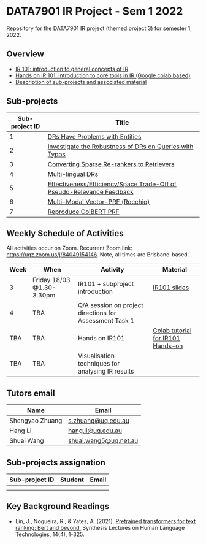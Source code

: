 # DATA7901 IR Project - Sem 1 2022
Repository for the DATA7901 IR project (themed project 3) for semester 1, 2022.


## Overview

- [IR 101: introduction to general concepts of IR](https://github.com/ielab/DATA7901-IR-project-2022-sem1/blob/main/IR101/IR101.pdf)
- [Hands on IR 101: introduction to core tools in IR (Google colab based)](https://colab.research.google.com/drive/15o06rOBLQ7W6Sb7D02HuLfldtpwumh51?usp=sharing)
- [Description of sub-projects and associated material](https://github.com/ielab/DATA7901-IR-project-2022-sem1/tree/main/sub-projects)


## Sub-projects

| Sub-project ID | Title                             |
|----------------|-----------------------------------|
|       1        | [DRs Have Problems with Entities](https://github.com/ielab/DATA7901-IR-project-2022-sem1/tree/main/sub-projects/1)   |
|       2        | [Investigate the Robustness of DRs on Queries with Typos](https://github.com/ielab/DATA7901-IR-project-2022-sem1/tree/main/sub-projects/2)                                  |
|       3        | [Converting Sparse Re-rankers to Retrievers](https://github.com/ielab/DATA7901-IR-project-2022-sem1/tree/main/sub-projects/3)                                  |
|       4        |  [Multi-lingual DRs](https://github.com/ielab/DATA7901-IR-project-2022-sem1/tree/main/sub-projects/4) ||
|       5        | [Effectiveness/Efficiency/Space Trade-Off of Pseudo-Relevance Feedback](https://github.com/ielab/DATA7901-IR-project-2022-sem1/tree/main/sub-projects/5) |
|       6        | [Multi-Modal Vector-PRF (Rocchio)](https://github.com/ielab/DATA7901-IR-project-2022-sem1/tree/main/sub-projects/6)  |
|       7        | [Reproduce ColBERT PRF](https://github.com/ielab/DATA7901-IR-project-2022-sem1/tree/main/sub-projects/7)  |

## Weekly Schedule of Activities

All activities occur on Zoom. Recurrent Zoom link: https://uqz.zoom.us/j/84049154146.
Note, all times are Brisbane-based.

| Week | When                         | Activity                               | Material                               |
|------|------------------------------|----------------------------------------|----------------------------------------|
|  3   | Friday 18/03 @1.30-3.30pm    |IR101 + subproject introduction         | [IR101 slides](https://github.com/ielab/DATA7901-IR-project-2022-sem1/blob/main/IR101/IR101.pdf)    |
|  4   |   TBA                     |Q/A session on project directions for Assessment Task 1|  |
|  TBA |   TBA                     |Hands on IR101| [Colab tutorial for IR101 Hands-on](https://colab.research.google.com/drive/15o06rOBLQ7W6Sb7D02HuLfldtpwumh51?usp=sharing) |
|  TBA   |   TBA                     |Visualisation techniques for analysing IR results|  |

## Tutors email
| Name | Email                             |
|----------------|-----------------------------------|
|  Shengyao Zhuang | s.zhuang@uq.edu.au |
|  Hang Li | hang.li@uq.edu.au |
|  Shuai Wang | shuai.wang5@uq.net.au |


## Sub-projects assignation

| Sub-project ID | Student | Email |
|----------------|---------|-------|
|                |         |       |
|                |         |       |


## Key Background Readings

* Lin, J., Nogueira, R., & Yates, A. (2021). [Pretrained transformers for text ranking: Bert and beyond.](https://web.archive.org/web/20210716210049id_/https://pure.mpg.de/rest/items/item_3287344_1/component/file_3287345/content) Synthesis Lectures on Human Language Technologies, 14(4), 1-325.
